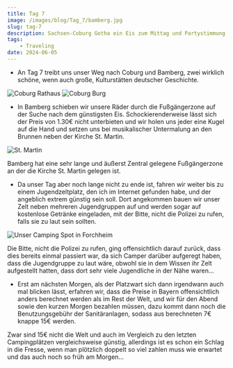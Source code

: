 ```yaml
---
title: Tag 7
image: /images/blog/Tag_7/bamberg.jpg
slug: tag-7
description: Sachsen-Coburg Gotha ein Eis zum Mittag und Partystimmung auf dem Zeltplatz.
tags: 
    - Traveling
date: 2024-06-05
---
```


- An Tag 7 treibt uns unser Weg nach Coburg und Bamberg, zwei wirklich schöne, wenn auch große, Kulturstätten deutscher Geschichte.

![Coburg Rathaus](/images/blog/Tag_7/coburg-rathaus.jpg)
![Coburg Burg](/images/blog/Tag_7/coburg-burg.jpg)

- In Bamberg schieben wir unsere Räder durch die Fußgängerzone auf der Suche nach dem günstigsten Eis. Schockierenderweise lässt sich der Preis von 1.30€ nicht unterbieten und wir holen uns jeder eine Kugel auf die Hand und setzen uns bei musikalischer Untermalung an den Brunnen neben der Kirche St. Martin.

![St. Martin](/images/blog/Tag_7/bamberg.jpg)

<sidenote title="Bamberg">
	<p>Bamberg hat eine sehr lange und äußerst Zentral gelegene Fußgängerzone an der die Kirche St. Martin gelegen ist.</p>
</sidenote>

- Da unser Tag aber noch lange nicht zu ende ist, fahren wir weiter bis zu einem Jugendzeltplatz, den ich im Internet gefunden habe, und der angeblich extrem günstig sein soll. Dort angekommen bauen wir unser Zelt neben mehreren Jugendgruppen auf und werden sogar auf kostenlose Getränke eingeladen, mit der Bitte, nicht die Polizei zu rufen, falls sie zu laut sein sollten.

![Unser Camping Spot in Forchheim](/images/blog/Tag_7/camping-forchheim.jpg)

<sidenote title="Absolute Spielverderber">
	<p>Die Bitte, nicht die Polizei zu rufen, ging offensichtlich darauf zurück, dass dies bereits einmal passiert war, da sich Camper darüber aufgeregt haben, dass die Jugendgruppe zu laut wäre, obwohl sie in dem Wissen ihr Zelt aufgestellt hatten, dass dort sehr viele Jugendliche in der Nähe waren...</p>
</sidenote>

- Erst am nächsten Morgen, als der Platzwart sich dann irgendwann auch mal blicken lässt, erfahren wir, dass die Preise in Bayern offensichtlich anders berechnet werden als im Rest der Welt, und wir für den Abend sowie den kurzen Morgen bezahlen müssen, dazu kommt dann noch die Benutzungsgebühr der Sanitäranlagen, sodass aus berechneten 7€ knappe 15€ werden.

<sidenote title="Preise">
	<p>Zwar sind 15€ nicht die Welt und auch im Vergleich zu den letzten Campingplätzen vergleichsweise günstig, allerdings ist es schon ein Schlag in die Fresse, wenn man plötzlich doppelt so viel zahlen muss wie erwartet und das auch noch so früh am Morgen...</p>
</sidenote>